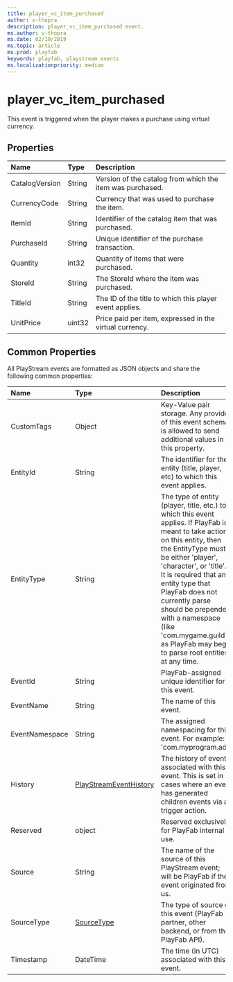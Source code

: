 ```yaml
---
title: player_vc_item_purchased
author: v-thopra
description: player_vc_item_purchased event.
ms.author: v-thopra
ms.date: 02/19/2019
ms.topic: article
ms.prod: playfab
keywords: playfab, playstream events
ms.localizationpriority: medium
---
```


# player_vc_item_purchased

This event is triggered when the player makes a purchase using virtual currency.

## Properties

|Name|Type|Description|
| :--------------------|:-------------------|:----------------------|
|CatalogVersion|String|Version of the catalog from which the item was purchased.|
|CurrencyCode|String|Currency that was used to purchase the item.|
|ItemId|String|Identifier of the catalog item that was purchased.|
|PurchaseId|String|Unique identifier of the purchase transaction.|
|Quantity|int32|Quantity of items that were purchased.|
|StoreId|String|The StoreId where the item was purchased.|
|TitleId|String|The ID of the title to which this player event applies.|
|UnitPrice|uint32|Price paid per item, expressed in the virtual currency.|

## Common Properties

All PlayStream events are formatted as JSON objects and share the following common properties:

|Name|Type|Description|
| :--------------------|:-------------------|:----------------------|
|CustomTags|Object|Key-Value pair storage. Any provider of this event schema is allowed to send additional values in this property.|
|EntityId|String|The identifier for the entity (title, player, etc) to which this event applies.|
|EntityType|String|The type of entity (player, title, etc.) to which this event applies. If PlayFab is meant to take action on this entity, then the EntityType must be either 'player', 'character', or 'title'. It is required that any entity type that PlayFab does not currently parse should be prepended with a namespace (like 'com.mygame.guild') as PlayFab may begin to parse root entities at any time.|
|EventId|String|PlayFab-assigned unique identifier for this event.|
|EventName|String|The name of this event.|
|EventNamespace|String|The assigned namespacing for this event. For example: 'com.myprogram.ads'|
|History|[PlayStreamEventHistory](data-types/playstreameventhistory.md)|The history of events associated with this event. This is set in cases where an event has generated children events via a trigger action.|
|Reserved|object|Reserved exclusively for PlayFab internal use.|
|Source|String|The name of the source of this PlayStream event; will be PlayFab if the event originated from us.|
|SourceType|[SourceType](data-types/sourcetype.md)|The type of source of this event (PlayFab partner, other backend, or from the PlayFab API).|
|Timestamp|DateTime|The time (in UTC) associated with this event.|
